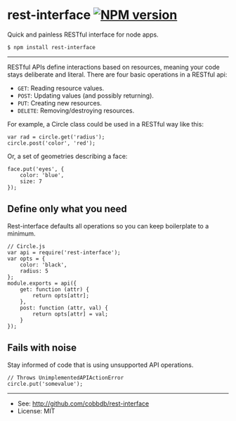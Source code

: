 # rest-interface [![NPM version](https://badge.fury.io/js/rest-interface.svg)](http://badge.fury.io/js/rest-interface)

Quick and painless RESTful interface for node apps.

    $ npm install rest-interface

-------------
RESTful APIs define interactions based on resources, meaning your
code stays deliberate and literal. There are four basic operations
in a RESTful api:

- `GET`: Reading resource values.
- `POST`: Updating values (and possibly returning).
- `PUT`: Creating new resources.
- `DELETE`: Removing/destroying resources.

For example, a Circle class could be used in a RESTful
way like this:

    var rad = circle.get('radius');
    circle.post('color', 'red');

Or, a set of geometries describing a face:

    face.put('eyes', {
        color: 'blue',
        size: 7
    });

## Define only what you need
Rest-interface defaults all operations so you can keep boilerplate
to a minimum.

    // Circle.js
    var api = require('rest-interface');
    var opts = {
        color: 'black',
        radius: 5
    };
    module.exports = api({
        get: function (attr) {
            return opts[attr];
        },
        post: function (attr, val) {
            return opts[attr] = val;
        }
    });

## Fails with noise
Stay informed of code that is using unsupported API
operations.

    // Throws UnimplementedAPIActionError
    circle.put('somevalue');

---------
* See: http://github.com/cobbdb/rest-interface
* License: MIT
